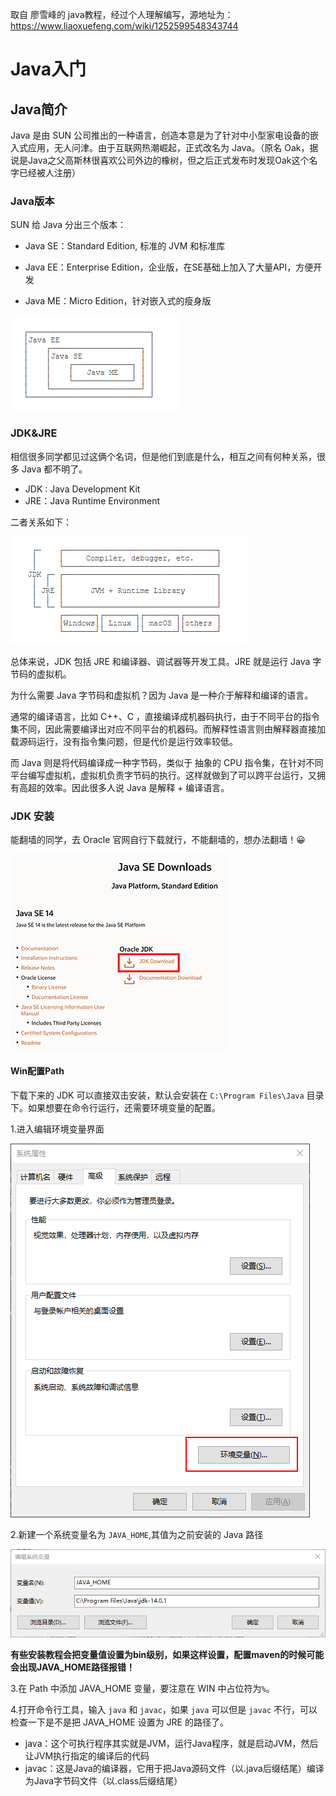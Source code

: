 取自 廖雪峰的 java教程，经过个人理解编写，源地址为：https://www.liaoxuefeng.com/wiki/1252599548343744

# Java入门

## Java简介

Java 是由 SUN 公司推出的一种语言，创造本意是为了针对中小型家电设备的嵌入式应用，无人问津。由于互联网热潮崛起，正式改名为 Java。（原名 Oak，据说是Java之父高斯林很喜欢公司外边的橡树，但之后正式发布时发现Oak这个名字已经被人注册）

### Java版本

SUN 给 Java 分出三个版本：
+ Java SE：Standard Edition, 标准的 JVM 和标准库

+ Java EE：Enterprise Edition，企业版，在SE基础上加入了大量API，方便开发

+ Java ME：Micro Edition，针对嵌入式的瘦身版

![avator](../pic/java-three-editions.png)


### JDK&JRE

相信很多同学都见过这俩个名词，但是他们到底是什么，相互之间有何种关系，很多 Java 都不明了。

+ JDK : Java Development Kit
+ JRE：Java Runtime Environment

二者关系如下：

![avator](../pic/java-jdk-jre.png)

总体来说，JDK 包括 JRE 和编译器、调试器等开发工具。JRE 就是运行 Java 字节码的虚拟机。


为什么需要 Java 字节码和虚拟机？因为 Java 是一种介于解释和编译的语言。

通常的编译语言，比如 C++、C ，直接编译成机器码执行，由于不同平台的指令集不同，因此需要编译出对应不同平台的机器码。而解释性语言则由解释器直接加载源码运行，没有指令集问题，但是代价是运行效率较低。

而 Java 则是将代码编译成一种字节码，类似于 抽象的 CPU 指令集，在针对不同平台编写虚拟机，虚拟机负责字节码的执行。这样就做到了可以跨平台运行，又拥有高超的效率。因此很多人说 Java 是解释 + 编译语言。


### JDK 安装

能翻墙的同学，去 Oracle 官网自行下载就行，不能翻墙的，想办法翻墙！😀

![avator](../java-jdk-download.png)

#### Win配置Path
下载下来的 JDK 可以直接双击安装，默认会安装在 `C:\Program Files\Java` 目录下。如果想要在命令行运行，还需要环境变量的配置。

1.进入编辑环境变量界面

![avator](../pic/java-win-path.png)

2.新建一个系统变量名为 `JAVA_HOME`,其值为之前安装的 Java 路径

![avator](../pic/java-java-home.png)

**有些安装教程会把变量值设置为bin级别，如果这样设置，配置maven的时候可能会出现JAVA_HOME路径报错！**

3.在 Path 中添加 JAVA_HOME 变量，要注意在 WIN 中占位符为`%`。

4.打开命令行工具，输入 `java` 和 `javac`，如果 `java` 可以但是 `javac` 不行，可以检查一下是不是把 JAVA_HOME 设置为 JRE 的路径了。


+ java：这个可执行程序其实就是JVM，运行Java程序，就是启动JVM，然后让JVM执行指定的编译后的代码
+ javac：这是Java的编译器，它用于把Java源码文件（以.java后缀结尾）编译为Java字节码文件（以.class后缀结尾）